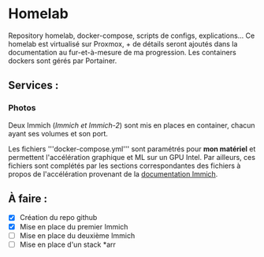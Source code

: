 # Homelab
Repository homelab, docker-compose, scripts de configs, explications...
Ce homelab est virtualisé sur Proxmox, + de détails seront ajoutés dans la documentation au fur-et-à-mesure de ma progression.
Les containers dockers sont gérés par Portainer.

## Services :
### Photos

Deux Immich (*Immich et Immich-2*) sont mis en places en container, chacun ayant ses volumes et son port.

Les fichiers '''docker-compose.yml''' sont paramétrés pour **mon matériel** et permettent l'accélération graphique et ML sur un GPU Intel. 
Par ailleurs, ces fichiers sont complétés par les sections correspondantes des fichiers à propos de l'accélération provenant de la [documentation Immich](https://immich.app/docs/overview/welcome).

## À faire :

- [x] Création du repo github
- [x] Mise en place du premier Immich
- [ ] Mise en place du deuxième Immich
- [ ] Mise en place d'un stack *arr
